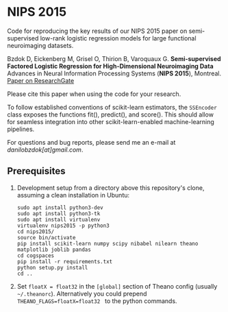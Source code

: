 NIPS 2015
=========

Code for reproducing the key results of our NIPS 2015 paper on semi-supervised low-rank logistic regression models for large functional neuroimaging datasets.

Bzdok D, Eickenberg M, Grisel O, Thirion B, Varoquaux G.
**Semi-supervised Factored Logistic Regression for High-Dimensional Neuroimaging Data**
Advances in Neural Information Processing Systems (**NIPS 2015**), Montreal.
[Paper on ResearchGate](https://www.researchgate.net/publication/281490102_Semi-Supervised_Factored_Logistic_Regression_for_High-Dimensional_Neuroimaging_Data)

Please cite this paper when using the code for your research.

To follow established conventions of scikit-learn estimators, the ``SSEncoder`` class exposes the functions fit(), predict(), and score().
This should allow for seamless integration into other scikit-learn-enabled machine-learning pipelines.

For questions and bug reports, please send me an e-mail at _danilobzdok[at]gmail.com_.

## Prerequisites

1. Development setup from a directory above this repository's clone, assuming a clean installation in Ubuntu:

    ```
    sudo apt install python3-dev
    sudo apt install python3-tk
    sudo apt install virtualenv
    virtualenv nips2015 -p python3
    cd nips2015/
    source bin/activate
    pip install scikit-learn numpy scipy nibabel nilearn theano matplotlib joblib pandas
    cd cogspaces
    pip install -r requirements.txt
    python setup.py install
    cd ..
    ```

2. Set `floatX = float32` in the `[global]` section of Theano config (usually `~/.theanorc`). Alternatively you could prepend `THEANO_FLAGS=floatX=float32 ` to the python commands. 



